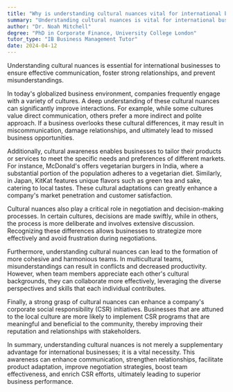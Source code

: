 ```yaml
---
title: "Why is understanding cultural nuances vital for international businesses?"
summary: "Understanding cultural nuances is vital for international businesses to ensure effective communication, build relationships, and avoid misunderstandings."
author: "Dr. Noah Mitchell"
degree: "PhD in Corporate Finance, University College London"
tutor_type: "IB Business Management Tutor"
date: 2024-04-12
---
```


Understanding cultural nuances is essential for international businesses to ensure effective communication, foster strong relationships, and prevent misunderstandings.

In today's globalized business environment, companies frequently engage with a variety of cultures. A deep understanding of these cultural nuances can significantly improve interactions. For example, while some cultures value direct communication, others prefer a more indirect and polite approach. If a business overlooks these cultural differences, it may result in miscommunication, damage relationships, and ultimately lead to missed business opportunities.

Additionally, cultural awareness enables businesses to tailor their products or services to meet the specific needs and preferences of different markets. For instance, McDonald's offers vegetarian burgers in India, where a substantial portion of the population adheres to a vegetarian diet. Similarly, in Japan, KitKat features unique flavors such as green tea and sake, catering to local tastes. These cultural adaptations can greatly enhance a company's market penetration and customer satisfaction.

Cultural nuances also play a critical role in negotiation and decision-making processes. In certain cultures, decisions are made swiftly, while in others, the process is more deliberate and involves extensive discussion. Recognizing these differences allows businesses to strategize more effectively and avoid frustration during negotiations.

Furthermore, understanding cultural nuances can lead to the formation of more cohesive and harmonious teams. In multicultural teams, misunderstandings can result in conflicts and decreased productivity. However, when team members appreciate each other's cultural backgrounds, they can collaborate more effectively, leveraging the diverse perspectives and skills that each individual contributes.

Finally, a strong grasp of cultural nuances can enhance a company's corporate social responsibility (CSR) initiatives. Businesses that are attuned to the local culture are more likely to implement CSR programs that are meaningful and beneficial to the community, thereby improving their reputation and relationships with stakeholders.

In summary, understanding cultural nuances is not merely a supplementary advantage for international businesses; it is a vital necessity. This awareness can enhance communication, strengthen relationships, facilitate product adaptation, improve negotiation strategies, boost team effectiveness, and enrich CSR efforts, ultimately leading to superior business performance.
    